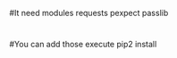 #It need modules requests pexpect passlib
#
#You can add those execute pip2 install <nome of module>
